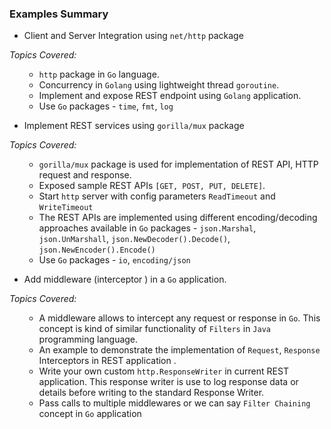 
[comment]: <> (This file is to log the topics leraned in `Go` programming on each example)

### Examples Summary

- Client and Server Integration using `net/http` package

<i>Topics Covered:</i>

<ol>

- `http` package in `Go` language.
- Concurrency in `Golang` using lightweight thread `goroutine`.
- Implement and expose REST endpoint using `Golang` application.
- Use `Go` packages - `time`, `fmt`, `log`

</ol>

- Implement REST services using `gorilla/mux` package

<i>Topics Covered:</i>

<ol>

- `gorilla/mux` package is used for implementation of REST API, HTTP request and response.
- Exposed sample REST APIs `[GET, POST, PUT, DELETE]`.
- Start `http` server with config parameters `ReadTimeout` and `WriteTimeout` 
- The REST APIs are implemented using different encoding/decoding approaches available in `Go` packages - `json.Marshal`, `json.UnMarshall`, `json.NewDecoder().Decode()`, `json.NewEncoder().Encode()`
- Use `Go` packages - `io`, `encoding/json`

</ol>

- Add middleware (interceptor ) in a `Go` application.

<i>Topics Covered:</i>

<ol>

- A middleware allows to intercept any request or response in `Go`. This concept is kind of
similar functionality of `Filters` in `Java` programming language. 
- An example to demonstrate the implementation of `Request`, `Response` Interceptors in REST application .
- Write your own custom `http.ResponseWriter` in current REST application. This response writer is
use to log response data or details before writing to the standard Response Writer. 
- Pass calls to multiple middlewares or we can say `Filter Chaining` concept in `Go` application

</ol>